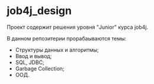 # job4j_design

Проект содержит решения уровня "Junior" курса job4j.

В данном репозитерии прорабаываются темы:

- Структуры данных и алгоритмы;
- Ввод и вывод;
- SQL, JDBC;
- Garbage Collection;
- ООД.